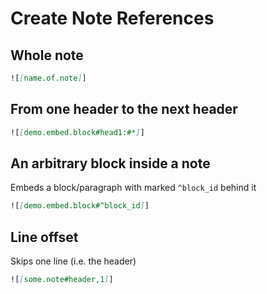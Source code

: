
# Create Note References

## Whole note
```markdown
![[name.of.note]]
```

## From one header to the next header

```markdown
![[demo.embed.block#head1:#*]]
```

## An arbitrary block inside a note

Embeds a block/paragraph with marked `^block_id` behind it

```markdown
![[demo.embed.block#^block_id]]
```

## Line offset

Skips one line (i.e. the header)

```markdown
![[some.note#header,1]]
```
